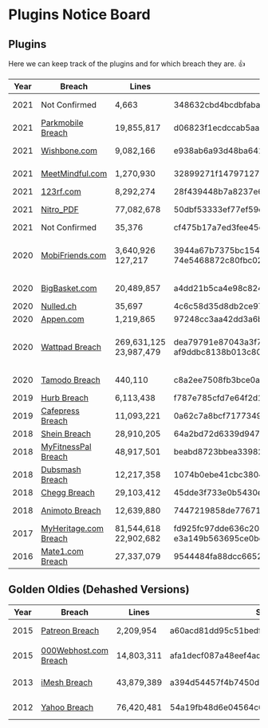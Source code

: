 # Plugins Notice Board

## Plugins
Here we can keep track of the plugins and for which breach they are. :+1:

| Year | Breach | Lines | SHA-1 | Filename | Plugin | Kudos |
| ---- | ------ |------ | ----- | -------- | ------ | ----- |
| 2021 | Not Confirmed | 4,663 | 348632cbd4bcdbfabae387d0d8e3cf955f5396c1 | `community_users_202104192144.csv` | [2021-officegenie_co_uk.py] | [Me :)] |
| 2021 | [Parkmobile Breach][P_173] | 19,855,817 | d06823f1ecdccab5aae1ed79db3d2787a16d9f8b | `Parkmobile.us_2021-03-21.9M.csv` | [2021-parkmobile_us.py] | [Me :)] |
| 2021 | [Wishbone.com][P_157] | 9,082,166 | e938ab6a93d48ba64179adcb7871767b8bf0cde4 | `users.sql` | [2021-wishbone_com.py] | [Me :)] |
| 2021 | [MeetMindful.com][P_156] | 1,270,930 | 32899271f14797127fe8e57b13d78237f1b211fb | `mindful` | [2021-meetmindful_com.py] | [Me :)] |
| 2021 | [123rf.com][P_151] | 8,292,274 | 28f439448b7a8237e62847d4df48b95d42c1fec4 | `123rf.com_member.sql` | [2021-123rf_com.py] | [Me :)] |
| 2021 | [Nitro_PDF][P_152] | 77,082,678 | 50dbf53333ef77ef59cd170be4c33931e613b8d9 | `nitrocloud.tsv` | [2021-nitropdf_com.py] | [Me :)] |
| 2021 | Not Confirmed | 35,376 | cf475b17a7ed3fee45d17ccb57763c7a5c99ad9d | `35k_Wish.com_2021_Stranded.txt` | [2021-wish_com.py] | [@leonjza] |
| 2020 | [MobiFriends.com][P_161] | 3,640,926<br>127,217 | 3944a67b7375bc15437db8d0c3812eedf7070673<br>74e5468872c80fbc02f7f87bdddd8e582761fc9e | `mobifriends-users.sql`<br>`MobiFriends.com_DataBase.txt` | [2020-mobifriends_com.py]<br>[2020-mobifriends_com1.py] | [Me :)] |
| 2020 | [BigBasket.com][P_160] | 20,489,857 | a4dd21b5ca4e98c82417262f82957005de2db637 | `bb.sql` | [2020-bigbasket_com.py] | [Me :)] |
| 2020 | [Nulled.ch][P_159] | 35,697 | 4c6c58d35d8db2ce974ee8b5264bc8ff6d53c846 | `nulledch.json` | [2020-nulled_ch.py] | [Me :)] |
| 2020 | [Appen.com][P_158] | 1,219,865 | 97248cc3aa42dd3a6bd6b80df88a6d26b630c294 | `Appen.txt` | [2021-appen_com.py] | [Me :)] |
| 2020 | [Wattpad Breach][P_155] | 269,631,125<br>23,987,479 | dea79791e87043a3f76e4d75f33855c7278b0197 <br>af9ddbc8138b013c80c882cb109991bd689c25d1 | `cleaned.csv`<br>`wattpad_24133700_lines.txt` | [2020-wattpad_com.py]<br>[2020-wattpad_com1.py] | [Me :)] |
| 2020 | [Tamodo Breach][P_154] | 440,110 | c8a2ee7508fb3bce0a3aab8a2244757b0540f0c7 | `103.205.96.158.affiliate_master_dev.users.txt` | [2020-tamodo_com.py] | [Me :)] |
| 2019 | [Hurb Breach][P_174] | 6,113,438 | f787e785cfd7e64f2d170c0a4c66533e75c85df6 | `hotelurbano.sql` | [2019-hurb_com.py] | [Me :)] |
| 2019 | [Cafepress Breach][P_172] | 11,093,221 | 0a62c7a8bcf71773493632feae0926d3bff7c33d | `2019-Cafepress.com 11kk.txt` | [2019-cafepress_com.py] | [Me :)] |
| 2018 | [Shein Breach][P_171] | 28,910,205 | 64a2bd72d6339d947009082d634a2ff97514705d | `2018-Shein.com 30kk.txt` | [2018-shein_com.py] | [Me :)] |
| 2018 | [MyFitnessPal Breach][P_170] | 48,917,501 | beabd8723bbea33982b91e85eb35cceae3e7faee | `2018-myfitnesspal_emailpass_50M.txt` | [2018-myfitnesspal_com.py] | [Me :)] |
| 2018 | [Dubsmash Breach][P_169] | 12,217,358 | 1074b0ebe41cbc38046b2cd8bcdbfbadaff64192 | `2018-Dubsmash.com 12.3kk.txt` | [2018-dubsmash_com.py] | [Me :)] |
| 2018 | [Chegg Breach][P_168] | 29,103,412 | 45dde3f733e0b5430eac5b78d83b1fe07977d88d | `2018-Chegg.com 29kk.txt` | [2018-chegg_com.py] | [Me :)] |
| 2018 | [Animoto Breach][P_167] | 12,639,880 | 7447219858de776719cbe037e5636315d739062b | `2018-Animoto.com 13.3kk.txt` | [2018-animoto_com.py] | [Me :)] |
| 2017 | [MyHeritage.com Breach][P_166] | 81,544,618<br>22,902,682 | fd925fc97dde636c2097ca23e4e59a567e4f006d<br>e3a149b563695ce0bcbf31e02266156bb04b1f97 | `2017-Myheritage.com 81kk.txt`<br>`2017-MyHeritage.com 23kk.txt` | [2017-myheritage_com.py] | [Me :)] |
| 2016 | [Mate1.com Breach][P_165] | 27,337,079 | 9544484fa88dcc6652e5503c0e5296ac7191e39c | `2016-Mate1.com 27.5kk.txt` | [2016-mate1_com.py] | [Me :)] |


## Golden Oldies (Dehashed Versions)
| Year | Breach | Lines | SHA-1 | Filename | Plugin | Kudos |
| ---- | ------ |------ | ----- | -------- | ------ | ----- |
| 2015 | [Patreon Breach][P_150] | 2,209,954 | a60acd81dd95c51bedfc056e4caeda86b70ed0d0 | `patreon.sql` | [2015-patreon_com.py] | [@leonjza] |
| 2015 | [000Webhost.com Breach][P_164] | 14,803,311 | afa1decf087a48eef4adf8f554baf1cbcbbb580c | `2015-000webhost.com 14.8kk.txt` | [2015-000webhost_com.py] | [Me :)] |
| 2013 | [iMesh Breach][P_163] | 43,879,389 | a394d54457f4b7450d3afb348794e6d10f6bcbb5 | `2013-iMesh.com 44kk [+8kk new records].txt` | [2013-imesh_com.py] | [Me :)] |
| 2012 | [Yahoo Breach][P_162] | 76,420,481 | 54a19fb48d6e04564c60788b951041d0ee9c8e7d | `2012-Yahoo.com 77kk.txt` | [2012-yahoo_com.py] | [Me :)] |



[Not Confirmed]: <None://>
[P_150]: <https://haveibeenpwned.com/PwnedWebsites#Patreon>
[P_151]: <https://haveibeenpwned.com/PwnedWebsites#123RF>
[P_152]: <https://haveibeenpwned.com/PwnedWebsites#Nitro>
[P_153]: <None://>
[P_154]: <https://haveibeenpwned.com/PwnedWebsites#Tamodo>
[P_155]: <https://haveibeenpwned.com/PwnedWebsites#Wattpad>
[P_156]: <https://haveibeenpwned.com/PwnedWebsites#MeetMindful>
[P_157]: <https://haveibeenpwned.com/PwnedWebsites#Wishbone2020>
[P_158]: <https://haveibeenpwned.com/PwnedWebsites#Appen>
[P_159]: <https://haveibeenpwned.com/PwnedWebsites#NulledCH>
[P_160]: <https://haveibeenpwned.com/PwnedWebsites#bigbasket>
[P_161]: <https://www.zdnet.com/article/dating-app-mobifriends-silent-on-security-breach-impacting-3-6-million-users/>
[P_162]: <https://en.wikipedia.org/wiki/Yahoo!_data_breaches>
[P_163]: <https://haveibeenpwned.com/PwnedWebsites#iMesh>
[P_164]: <https://haveibeenpwned.com/PwnedWebsites#000webhost>
[P_165]: <https://haveibeenpwned.com/PwnedWebsites#Mate1>
[P_166]: <https://haveibeenpwned.com/PwnedWebsites#MyHeritage>
[P_167]: <https://haveibeenpwned.com/PwnedWebsites#Animoto>
[P_168]: <https://haveibeenpwned.com/PwnedWebsites#Chegg>
[P_169]: <https://haveibeenpwned.com/PwnedWebsites#Dubsmash>
[P_170]: <https://haveibeenpwned.com/PwnedWebsites#MyFitnessPal>
[P_171]: <https://haveibeenpwned.com/PwnedWebsites#SHEIN>
[P_172]: <https://haveibeenpwned.com/PwnedWebsites#CafePress>
[P_173]: <https://haveibeenpwned.com/PwnedWebsites#ParkMobile>
[P_174]: <https://haveibeenpwned.com/PwnedWebsites#Hurb>
[P_175]: <None://>

[Me :)]: <https://github.com/StingraySA>
[@leonjza]: <https://github.com/leonjza>

[2015-patreon_com.py]: <../parsers/2015-patreon_com.py>
[2021-123rf_com.py]: <../parsers/2021-123rf_com.py>
[2021-nitropdf_com.py]: <../parsers/2021-nitropdf_com.py>
[2021-wish_com.py]: <../parsers/2021-wish_com.py>
[2020-tamodo_com.py]: <../parsers/2020-tamodo_com.py>
[2020-wattpad_com.py]: <../parsers/2020-wattpad_com.py>
[2020-wattpad_com1.py]: <../parsers/2020-wattpad_com1.py>
[2021-meetmindful_com.py]: <../parsers/2021-meetmindful_com.py>
[2021-wishbone_com.py]: <../parsers/2021-wishbone_com.py>
[2021-appen_com.py]: <../parsers/2021-appen_com.py>
[2020-nulled_ch.py]: <../parsers/2020-nulled_ch.py>
[2020-bigbasket_com.py]: <../parsers/2020-bigbasket_com.py>
[2020-mobifriends_com.py]: <../parsers/2020-mobifriends_com.py>
[2020-mobifriends_com1.py]: <../parsers/2020-mobifriends_com1.py>
[2012-yahoo_com.py]: <../parsers/2012-yahoo_com.py>
[2013-imesh_com.py]: <../parsers/2013-imesh_com.py>
[2015-000webhost_com.py]: <../parsers/2015-000webhost_com.py>
[2016-mate1_com.py]: <../parsers/2016-mate1_com.py>
[2017-myheritage_com.py]: <../parsers/2017-myheritage_com.py>
[2018-animoto_com.py]: <../parsers/2018-animoto_com.py>
[2018-chegg_com.py]: <../parsers/2018-chegg_com.py>
[2018-dubsmash_com.py]: <../parsers/2018-dubsmash_com.py>
[2018-myfitnesspal_com.py]: <../parsers/2018-myfitnesspal_com.py>
[2018-shein_com.py]: <../parsers/2018-shein_com.py>
[2019-cafepress_com.py]: <../parsers/2019-cafepress_com.py>
[2021-parkmobile_us.py]: <../parsers/2021-parkmobile_us.py>
[2019-hurb_com.py]: <../parsers/2019-hurb_com.py>
[2021-officegenie_co_uk.py]: <../parsers/2021-officegenie_co_uk.py>
